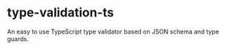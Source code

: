 # type-validation-ts
An easy to use TypeScript type validator based on JSON schema and type guards.
